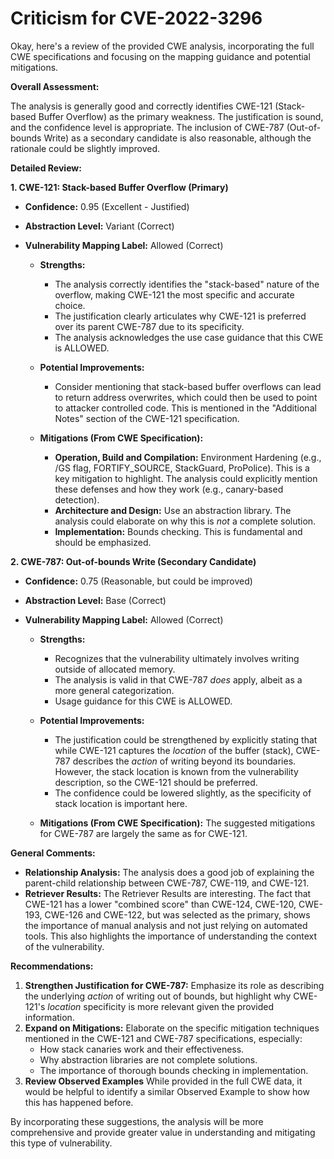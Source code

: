 # Criticism for CVE-2022-3296

Okay, here's a review of the provided CWE analysis, incorporating the full CWE specifications and focusing on the mapping guidance and potential mitigations.

**Overall Assessment:**

The analysis is generally good and correctly identifies CWE-121 (Stack-based Buffer Overflow) as the primary weakness. The justification is sound, and the confidence level is appropriate. The inclusion of CWE-787 (Out-of-bounds Write) as a secondary candidate is also reasonable, although the rationale could be slightly improved.

**Detailed Review:**

**1. CWE-121: Stack-based Buffer Overflow (Primary)**

*   **Confidence:** 0.95 (Excellent - Justified)
*   **Abstraction Level:** Variant (Correct)
*   **Vulnerability Mapping Label:** Allowed (Correct)

    *   **Strengths:**

        *   The analysis correctly identifies the "stack-based" nature of the overflow, making CWE-121 the most specific and accurate choice.
        *   The justification clearly articulates why CWE-121 is preferred over its parent CWE-787 due to its specificity.
        *   The analysis acknowledges the use case guidance that this CWE is ALLOWED.
    *   **Potential Improvements:**

        *   Consider mentioning that stack-based buffer overflows can lead to return address overwrites, which could then be used to point to attacker controlled code. This is mentioned in the "Additional Notes" section of the CWE-121 specification.
    *   **Mitigations (From CWE Specification):**

        *   **Operation, Build and Compilation:** Environment Hardening (e.g., /GS flag, FORTIFY_SOURCE, StackGuard, ProPolice).  This is a key mitigation to highlight. The analysis could explicitly mention these defenses and how they work (e.g., canary-based detection).
        *   **Architecture and Design:** Use an abstraction library. The analysis could elaborate on why this is *not* a complete solution.
        *   **Implementation:** Bounds checking. This is fundamental and should be emphasized.

**2. CWE-787: Out-of-bounds Write (Secondary Candidate)**

*   **Confidence:** 0.75 (Reasonable, but could be improved)
*   **Abstraction Level:** Base (Correct)
*   **Vulnerability Mapping Label:** Allowed (Correct)

    *   **Strengths:**

        *   Recognizes that the vulnerability ultimately involves writing outside of allocated memory.
        *   The analysis is valid in that CWE-787 *does* apply, albeit as a more general categorization.
        *   Usage guidance for this CWE is ALLOWED.
    *   **Potential Improvements:**

        *   The justification could be strengthened by explicitly stating that while CWE-121 captures the *location* of the buffer (stack), CWE-787 describes the *action* of writing beyond its boundaries. However, the stack location is known from the vulnerability description, so the CWE-121 should be preferred.
        *   The confidence could be lowered slightly, as the specificity of stack location is important here.
    *   **Mitigations (From CWE Specification):**  The suggested mitigations for CWE-787 are largely the same as for CWE-121.

**General Comments:**

*   **Relationship Analysis:** The analysis does a good job of explaining the parent-child relationship between CWE-787, CWE-119, and CWE-121.
*   **Retriever Results:** The Retriever Results are interesting.  The fact that CWE-121 has a lower "combined score" than CWE-124, CWE-120, CWE-193, CWE-126 and CWE-122, but was selected as the primary, shows the importance of manual analysis and not just relying on automated tools. This also highlights the importance of understanding the context of the vulnerability.

**Recommendations:**

1.  **Strengthen Justification for CWE-787:** Emphasize its role as describing the underlying *action* of writing out of bounds, but highlight why CWE-121's *location* specificity is more relevant given the provided information.
2.  **Expand on Mitigations:** Elaborate on the specific mitigation techniques mentioned in the CWE-121 and CWE-787 specifications, especially:
    *   How stack canaries work and their effectiveness.
    *   Why abstraction libraries are not complete solutions.
    *   The importance of thorough bounds checking in implementation.
3.  **Review Observed Examples** While provided in the full CWE data, it would be helpful to identify a similar Observed Example to show how this has happened before.

By incorporating these suggestions, the analysis will be more comprehensive and provide greater value in understanding and mitigating this type of vulnerability.